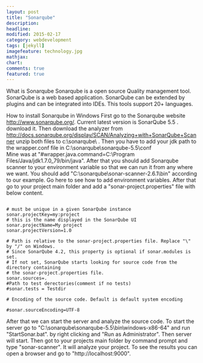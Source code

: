 ```yaml
---
layout: post
title: "Sonarqube"
description: 
headline: 
modified: 2015-02-17
category: webdevelopment
tags: [jekyll]
imagefeature: technology.jpg
mathjax: 
chart: 
comments: true
featured: true
---
```


What is Sonarqube
Sonarqube is a open source Quality management tool. SonarQube is a web based application. SonarQube can be extended by plugins and can be integrated into IDEs.  This tools support 20+ languages.

How to install Sonarqube in Windows
First go to the Sonarqube website http://www.sonarqube.org/. Current  latest version is SonarQube 5.5 . download it.  Then download the analyzer from  http://docs.sonarqube.org/display/SCAN/Analyzing+with+SonarQube+Scanner unzip both files to
c:\sonarqube\ . 
Then you have to add your jdk path to the wrapper.conf file in  C:\sonarqube\sonarqube-5.5\conf\
Mine was at "#wrapper.java.command=C:\Program Files/Java/jdk1.7.0_79/bin/java". 
After that you should add Sonarqube scanner to your environment variable so that we can run it from any where we want. You should add "C:\sonarqube\sonar-scanner-2.6.1\bin\" according to our example. Go here to see how to add environment variables.
After that go to your project main folder and add a "sonar-project.properties" file with below content.

<code>
# must be unique in a given SonarQube instance
sonar.projectKey=my:project
# this is the name displayed in the SonarQube UI
sonar.projectName=My project
sonar.projectVersion=1.0
</code>
<code>
# Path is relative to the sonar-project.properties file. Replace "\" by "/" on Windows.
# Since SonarQube 4.2, this property is optional if sonar.modules is set. 
# If not set, SonarQube starts looking for source code from the directory containing 
# the sonar-project.properties file.
sonar.sources=.
#Path to test derectories(comment if no tests)
#sonar.tests = Testdir
</code>
<code>
# Encoding of the source code. Default is default system encoding
</code>
<code>
#sonar.sourceEncoding=UTF-8
</code>

After that we can start the server and analyze the source code. To start the server go to
"C:\sonarqube\sonarqube-5.5\bin\windows-x86-64" and run "StartSonar.bat".  by right clicking and "Run as Administrator". Then server will start. Then got to your projects main folder by command prompt and type "sonar-scanner". It will analyze your project. To see the results  you can open a browser and go to "http://localhost:9000". 